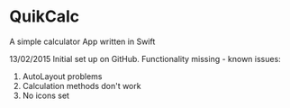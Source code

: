 # QuikCalc
A simple calculator App written in Swift

13/02/2015
Initial set up on GitHub. Functionality missing - known issues:
  1. AutoLayout problems
  2. Calculation methods don't work
  3. No icons set
